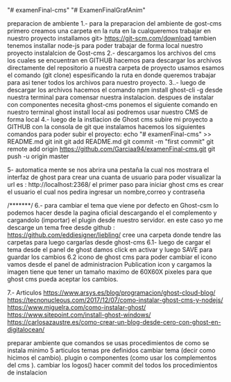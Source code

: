 "# examenFinal-cms" 
"# ExamenFinalGrafAnim" 

preparacion de ambiente
1.- para la preparacion del ambiente de gost-cms primero creamos una carpeta en la ruta en la cualqueremos trabajar en nuestro
    proyecto installamos git> https://git-scm.com/download
    tambien tenemos installar node-js para poder trabajar de forma local nuestro proyecto
instalalcion de Gost-cms
2.- descargamos los archivos del cms los cuales se encuentran en GITHUB hacemos para descargar los archivos 
    directamente del repositorio a nuestra carpeta de proyecto usamos esamos el comando (git clone) espesificando la ruta 
    en donde queremos trabajar para asi tener todos los archivos para nuestro proyecto.
3..- luego de descargar los archivos hacemos el comando npm install ghost-cli -g desde nuestra terminal para comensar 
     nuestra instalacion.
	despues de instalar con componentes necesita ghost-cms ponemos el siguiente comando en nuestro terminal
	ghost install local
	asi podremos usar nuestro CMS de forma local
4.- luego de la instlacion de Ghost cms subire mi proyecto a GITHUB 
	con la consola de git que instalamos hacemos los siguientes comandos para poder subir el proyecto:
echo "# examenFinal-cms" >> README.md
git init
git add README.md
git commit -m "first commit"
git remote add origin https://github.com/Garciaa94/examenFinal-cms.git
git push -u origin master

5- automatica mente se nos abrira una pestaña la cual nos mostrara el interfaz de ghost para crear una cuanta de usuario
	para poder visualizar la url es :   http://localhost:2368/ 
	el primer paso para iniciar ghost cms es crear el usuario el cual nos pedira ingresar un nombre,correo y contraseña

/*******/
6.- para cambiar el tema que viene por defecto en Ghost-csm lo podemos hacer desde la pagina oficial descargando el 
el complemento y cargandolo (importar) el plugin desde nuestro servidor.
en este caso yo me descarge un tema free desde github : https://github.com/eddiesigner/liebling/
cree una carpeta donde tendre las carpetas para luego cargarlas desde ghost-cms 
	6.1- luego de cargar el tema desde el panel de ghost damos click en activar y luego SAVE para guardar los cambios
	6.2 icono de ghost cms para poder cambiar el icono vamos desde el panel de administracion Publication icon y cargamos la imagen 
	    tiene que tener un tamaño maximo de 60X60X pixeles para que ghost cms pueda aceptar los cambios.
	
 7.- Articulos 
https://www.arsys.es/blog/programacion/ghost-cloud-blog/
https://tecnonucleous.com/2017/12/07/como-instalar-ghost-cms-y-nodejs/
https://www.miguelra.com/como-instalar-ghost/
https://www.sitepoint.com/install-ghost-windows/
https://carlosazaustre.es/como-crear-un-blog-desde-cero-con-ghost-en-digitalocean/
	

preparar ambiente 
que comandos se usas 
procedimientos de como se instala 
minimo 5 articulos temas pre definidos cambiar tema (decir como hicimos el cambio).
plugin o componentes (como usar los complementos del cms ).
cambiar los logos()
hacer commit del todos los procedimientos de instalacion
